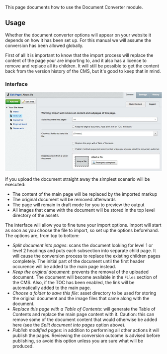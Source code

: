 This page documents how to use the Document Converter module.

## Usage

Whether the document converter options will appear on your website it depends on how it has been set up. For this manual we will assume the conversion has been allowed globally.

First of all it is important to know that the import process will replace the content of the page your are importing to, and it also has a licence to remove and replace all its children. It will still be possible to get the content back from the version history of the CMS, but it's good to keep that in mind.

### Interface

![](_images/interface.jpg)

If you upload the document straight away the simplest scenario will be executed:
 * The content of the main page will be replaced by the imported markup
 * The original document will be removed afterwards
 * The page will remain in draft mode for you to preview the output
 * All images that came with the document will be stored in the top level directory of the assets

The interface will allow you to fine tune your import options. Import will start as soon as you choose the file to import, so set up the options beforehand. The options are, from top to bottom:

* *Split document into pages*: scans the document looking for level 1 or level 2 headings and
  puts each subsection into separate child page. It will cause the conversion process to
  replace the existing children pages completely. The initial part of the document until the 
  first header occurence will be added to the main page instead.
* *Keep the original document*: prevents the removal of the uploaded document. The document will become
  available in the `Files` section of the CMS. Also, if the TOC has been enabled, the link will be
  automatically added to the main page.
* *Choose a folder to save this file*: asset directory to be used for storing the original document and the
  image files that came along with the document.
* *Replace this page with a Table of Contents*: will generate the Table of Contents and replace the main page 
  content with it. Caution: this can remove some of the document content that would otherwise be added here
  (see the *Split document into pages* option above).
* *Publish modified pages*: in addition to performing all other actions it will publish the pages. Reviewing
  the conversion outcome is advised before publishing, so avoid this option unless you are sure what will 
  be produced.

